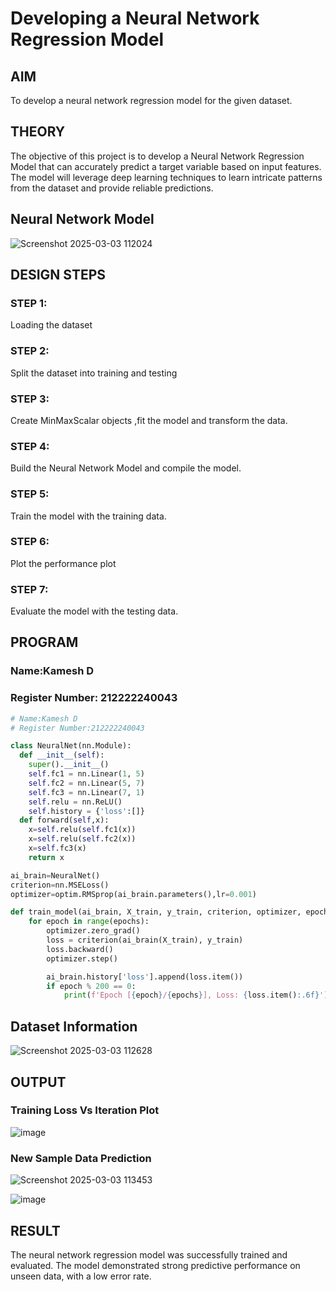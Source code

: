 # Developing a Neural Network Regression Model

## AIM

To develop a neural network regression model for the given dataset.

## THEORY

The objective of this project is to develop a Neural Network Regression Model that can accurately predict a target variable based on input features. The model will leverage deep learning techniques to learn intricate patterns from the dataset and provide reliable predictions.

## Neural Network Model

![Screenshot 2025-03-03 112024](https://github.com/user-attachments/assets/19101d44-a06b-48d3-bbe7-77da58756d27)


## DESIGN STEPS

### STEP 1:

Loading the dataset

### STEP 2:

Split the dataset into training and testing

### STEP 3:

Create MinMaxScalar objects ,fit the model and transform the data.

### STEP 4:

Build the Neural Network Model and compile the model.

### STEP 5:

Train the model with the training data.

### STEP 6:

Plot the performance plot

### STEP 7:

Evaluate the model with the testing data.

## PROGRAM
### Name:Kamesh D
### Register Number: 212222240043
```python
# Name:Kamesh D
# Register Number:212222240043

class NeuralNet(nn.Module):
  def __init__(self):
    super().__init__()
    self.fc1 = nn.Linear(1, 5)
    self.fc2 = nn.Linear(5, 7)
    self.fc3 = nn.Linear(7, 1)
    self.relu = nn.ReLU()
    self.history = {'loss':[]}
  def forward(self,x):
    x=self.relu(self.fc1(x))
    x=self.relu(self.fc2(x))
    x=self.fc3(x)
    return x

ai_brain=NeuralNet()
criterion=nn.MSELoss()
optimizer=optim.RMSprop(ai_brain.parameters(),lr=0.001)

def train_model(ai_brain, X_train, y_train, criterion, optimizer, epochs=2000):
    for epoch in range(epochs):
        optimizer.zero_grad()
        loss = criterion(ai_brain(X_train), y_train)
        loss.backward()
        optimizer.step()

        ai_brain.history['loss'].append(loss.item())
        if epoch % 200 == 0:
            print(f'Epoch [{epoch}/{epochs}], Loss: {loss.item():.6f}')

```
## Dataset Information

![Screenshot 2025-03-03 112628](https://github.com/user-attachments/assets/9b82afb0-1953-4a3f-9c0a-8d47cf155caa)

## OUTPUT

### Training Loss Vs Iteration Plot

![image](https://github.com/user-attachments/assets/b5dd855e-7c2a-4246-bd6c-1b2e7c1d5d25)

### New Sample Data Prediction 
![Screenshot 2025-03-03 113453](https://github.com/user-attachments/assets/fe5b3fb0-80ad-4fb1-9b77-cc1699d0ab07)

![image](https://github.com/user-attachments/assets/e48a9a5f-233d-4da4-acef-4851092c7b76)


## RESULT

The neural network regression model was successfully trained and evaluated. The model demonstrated strong predictive performance on unseen data, with a low error rate.
